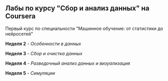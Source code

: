 ## Лабы по курсу "Сбор и анализ данных" на Coursera

Первый курс по специальности "Машинное обучение: от статистики до нейросетей"

**Неделя 2** - *Особенности в данных*

**Неделя 3** - *Сбор и очистка данных*

**Неделя 4** - *Разведочный анализ данных и визуализация*

**Неделя 5** - *Симуляции*
